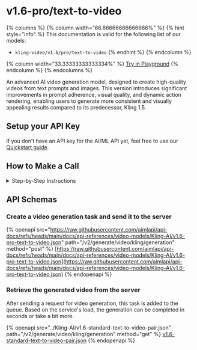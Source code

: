 # v1.6-pro/text-to-video

{% columns %}
{% column width="66.66666666666666%" %}
{% hint style="info" %}
This documentation is valid for the following list of our models:

* `kling-video/v1.6/pro/text-to-video`
{% endhint %}
{% endcolumn %}

{% column width="33.33333333333334%" %}
<a href="https://aimlapi.com/app/?model=kling-video/v1.6/pro/text-to-video&#x26;mode=video" class="button primary">Try in Playground</a>
{% endcolumn %}
{% endcolumns %}

An advanced AI video generation model, designed to create high-quality videos from text prompts and images. This version introduces significant improvements in prompt adherence, visual quality, and dynamic action rendering, enabling users to generate more consistent and visually appealing results compared to its predecessor, Kling 1.5.

## Setup your API Key

If you don’t have an API key for the AI/ML API yet, feel free to use our [Quickstart guide](https://docs.aimlapi.com/quickstart/setting-up).

## How to Make a Call

<details>

<summary>Step-by-Step Instructions</summary>

Generating a video using this model involves sequentially calling two endpoints:&#x20;

* The first one is for creating and sending a video generation task to the server (returns a generation ID).
* The second one is for requesting the generated video from the server using the generation ID received from the first endpoint.&#x20;

Below, you can find both corresponding API schemas.

</details>

## API Schemas

### Create a video generation task and send it to the server

{% openapi src="https://raw.githubusercontent.com/aimlapi/api-docs/refs/heads/main/docs/api-references/video-models/Kling-AI/v1.6-pro-text-to-video.json" path="/v2/generate/video/kling/generation" method="post" %}
[https://raw.githubusercontent.com/aimlapi/api-docs/refs/heads/main/docs/api-references/video-models/Kling-AI/v1.6-pro-text-to-video.json](https://raw.githubusercontent.com/aimlapi/api-docs/refs/heads/main/docs/api-references/video-models/Kling-AI/v1.6-pro-text-to-video.json)
{% endopenapi %}

### Retrieve the generated video from the server

After sending a request for video generation, this task is added to the queue. Based on the service's load, the generation can be completed in seconds or take a bit more.&#x20;

{% openapi src="../Kling-AI/v1.6-standard-text-to-video-pair.json" path="/v2/generate/video/kling/generation" method="get" %}
[v1.6-standard-text-to-video-pair.json](../Kling-AI/v1.6-standard-text-to-video-pair.json)
{% endopenapi %}

